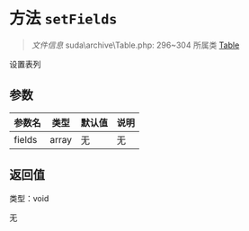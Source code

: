 # 方法 `setFields`

> *文件信息* suda\archive\Table.php: 296~304
> 所属类 [Table](../Table.md)


设置表列


## 参数


| 参数名 | 类型 | 默认值 | 说明 |
|--------|-----|-------|-------|
| fields |  array | 无 | 无 |



## 返回值

类型：void

无

